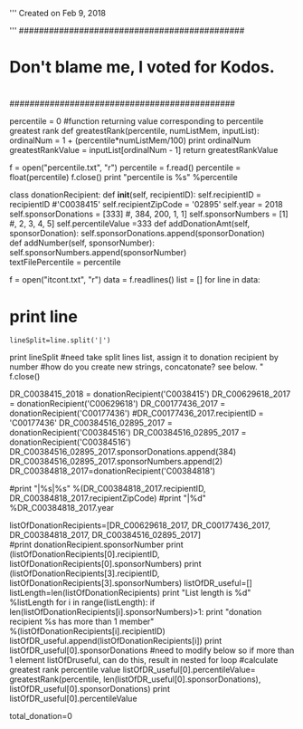 '''
Created on Feb 9, 2018

'''
#############################################
#                                           #
# Don't blame me, I voted for Kodos.        #
#                                           #
#############################################

percentile = 0
#function returning value corresponding to percentile greatest rank
def greatestRank(percentile, numListMem, inputList): 
    ordinalNum = 1 + (percentile*numListMem/100)
    print ordinalNum
    greatestRankValue = inputList[ordinalNum - 1]
    return greatestRankValue

f = open("percentile.txt", "r")
percentile = f.read()
percentile = float(percentile)
f.close()
print "percentile is %s" %percentile

class donationRecipient:
    def __init__(self, recipientID):
        self.recipientID = recipientID #'C0038415' 
        self.recipientZipCode = '02895'
        self.year = 2018
        self.sponsorDonations = [333] #, 384, 200, 1, 1]
        self.sponsorNumbers = [1]  #, 2, 3, 4, 5]
        self.percentileValue =333
    def addDonationAmt(self, sponsorDonation):
        self.sponsorDonations.append(sponsorDonation)    
    def addNumber(self, sponsorNumber):
        self.sponsorNumbers.append(sponsorNumber)      
    textFilePercentile = percentile    

f = open("itcont.txt", "r")
data = f.readlines()
list = []
for line in data:
#    print line 
    lineSplit=line.split('|')
   print lineSplit
    #need take split lines list, assign it to donation recipient by number
    #how do you create new strings, concatonate? see below.    "
f.close()

DR_C0038415_2018 = donationRecipient('C0038415')
DR_C00629618_2017 = donationRecipient('C00629618')
DR_C00177436_2017 = donationRecipient('C00177436')
#DR_C00177436_2017.recipientID = 'C00177436'
DR_C00384516_02895_2017 = donationRecipient('C00384516')
DR_C00384516_02895_2017 = donationRecipient('C00384516')
DR_C00384516_02895_2017.sponsorDonations.append(384)
DR_C00384516_02895_2017.sponsorNumbers.append(2)
DR_C00384818_2017=donationRecipient('C00384818')

#print "|%s|%s" %(DR_C00384818_2017.recipientID, DR_C00384818_2017.recipientZipCode)
#print "|%d" %DR_C00384818_2017.year

listOfDonationRecipients=[DR_C00629618_2017, DR_C00177436_2017, DR_C00384818_2017, DR_C00384516_02895_2017]        
#print donationRecipient.sponsorNumber
print (listOfDonationRecipients[0].recipientID, listOfDonationRecipients[0].sponsorNumbers)
print (listOfDonationRecipients[3].recipientID, listOfDonationRecipients[3].sponsorNumbers)
listOfDR_useful=[]
listLength=len(listOfDonationRecipients)
print "List length is %d" %listLength
for i in range(listLength):
    if len(listOfDonationRecipients[i].sponsorNumbers)>1:
        print "donation recipient %s has more than 1 member"\
            %(listOfDonationRecipients[i].recipientID)
        listOfDR_useful.append(listOfDonationRecipients[i])
print listOfDR_useful[0].sponsorDonations
#need to modify below so if more than 1 element listOfDruseful, can do this, result in nested for loop
#calculate greatest rank percentile value
listOfDR_useful[0].percentileValue= \
    greatestRank(percentile, len(listOfDR_useful[0].sponsorDonations),\
                  listOfDR_useful[0].sponsorDonations)
print listOfDR_useful[0].percentileValue

total_donation=0
